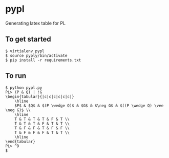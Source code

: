 # pypl
Generating latex table for PL

## To get started
```
$ virtialenv pypl
$ source pyply/bin/activate
$ pip install -r requirements.txt
```

## To run
```
$ python pypl.py
PL> (P & Q) | !G
\begin{tabular}{|c|c|c|c|c|c|}
	\hline
	$P$ & $Q$ & $(P \wedge Q)$ & $G$ & $\neg G$ & $((P \wedge Q) \vee \neg G)$ \\
	\hline
	T & T & T & T & F & T \\
	T & T & T & F & T & T \\
	T & F & F & T & F & F \\
	T & F & F & F & T & T \\
	\hline
\end{tabular}
PL> ^D
$ 
```
